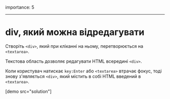 importance: 5

---

# div, який можна відредагувати

Створіть `<div>`, який при кліканні на ньому, перетворюється на `<textarea>`.

Текстова область дозволяє редагувати HTML всередині `<div>`.

Коли користувач натискає `key:Enter` або `<textarea>` втрачає фокус, тоді знову з'являється `<div>`, який містить в собі HTML введений в `<textarea>`.

[demo src="solution"]
